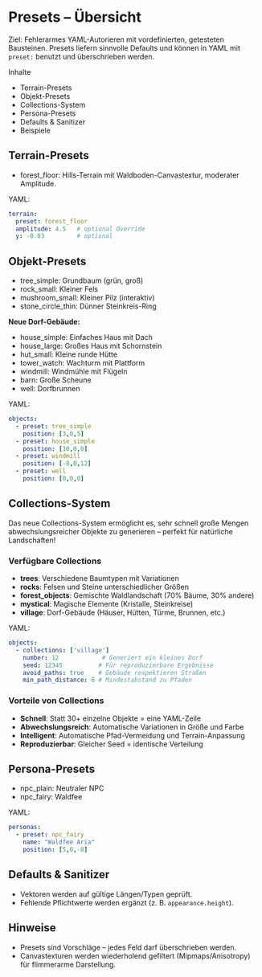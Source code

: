 # Presets – Übersicht

Ziel: Fehlerarmes YAML-Autorieren mit vordefinierten, getesteten Bausteinen. Presets liefern sinnvolle Defaults und können in YAML mit `preset:` benutzt und überschrieben werden.

Inhalte
- Terrain-Presets
- Objekt-Presets
- Collections-System
- Persona-Presets
- Defaults & Sanitizer
- Beispiele

## Terrain-Presets
- forest_floor: Hills-Terrain mit Waldboden-Canvastextur, moderater Amplitude.

YAML:
```yaml
terrain:
  preset: forest_floor
  amplitude: 4.5   # optional Override
  y: -0.03         # optional
```

## Objekt-Presets
- tree_simple: Grundbaum (grün, groß)
- rock_small: Kleiner Fels
- mushroom_small: Kleiner Pilz (interaktiv)
- stone_circle_thin: Dünner Steinkreis-Ring

**Neue Dorf-Gebäude:**
- house_simple: Einfaches Haus mit Dach
- house_large: Großes Haus mit Schornstein
- hut_small: Kleine runde Hütte
- tower_watch: Wachturm mit Plattform
- windmill: Windmühle mit Flügeln
- barn: Große Scheune
- well: Dorfbrunnen

YAML:
```yaml
objects:
  - preset: tree_simple
    position: [3,0,5]
  - preset: house_simple
    position: [10,0,0]
  - preset: windmill
    position: [-8,0,12]
  - preset: well
    position: [0,0,0]
```

## Collections-System

Das neue Collections-System ermöglicht es, sehr schnell große Mengen abwechslungsreicher Objekte zu generieren – perfekt für natürliche Landschaften!

### Verfügbare Collections
- **trees**: Verschiedene Baumtypen mit Variationen
- **rocks**: Felsen und Steine unterschiedlicher Größen  
- **forest_objects**: Gemischte Waldlandschaft (70% Bäume, 30% andere)
- **mystical**: Magische Elemente (Kristalle, Steinkreise)
- **village**: Dorf-Gebäude (Häuser, Hütten, Türme, Brunnen, etc.)

YAML:
```yaml
objects:
  - collections: ['village']
    number: 12            # Generiert ein kleines Dorf
    seed: 12345          # Für reproduzierbare Ergebnisse
    avoid_paths: true    # Gebäude respektieren Straßen
    min_path_distance: 6 # Mindestabstand zu Pfaden
```

### Vorteile von Collections
- **Schnell**: Statt 30+ einzelne Objekte = eine YAML-Zeile
- **Abwechslungsreich**: Automatische Variationen in Größe und Farbe
- **Intelligent**: Automatische Pfad-Vermeidung und Terrain-Anpassung
- **Reproduzierbar**: Gleicher Seed = identische Verteilung

## Persona-Presets
- npc_plain: Neutraler NPC
- npc_fairy: Waldfee

YAML:
```yaml
personas:
  - preset: npc_fairy
    name: "Waldfee Aria"
    position: [5,0,-8]
```

## Defaults & Sanitizer
- Vektoren werden auf gültige Längen/Typen geprüft.
- Fehlende Pflichtwerte werden ergänzt (z. B. `appearance.height`).

## Hinweise
- Presets sind Vorschläge – jedes Feld darf überschrieben werden.
- Canvastexturen werden wiederholend gefiltert (Mipmaps/Anisotropy) für flimmerarme Darstellung.
